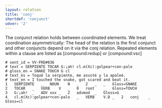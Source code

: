 ```yaml
---
layout: relation
title: 'conj'
shortdef: 'conjunct'
udver: '2'
---
```


The conjunct relation holds between coordinated elements. We treat coordination asymmetrically: The head of the relation is the first conjunct and other conjuncts depend on it via the conj relation. Repeated elements within a clause are listed as [compound:redup] or [compound:vsc]

~~~ conllu
# sent_id = VV-FRE#036
# text = SERPIENTE TOCAR G:¡ah! cl.m(Xc):golpear+con-palo
# gloss_en = SNAKE TOUCH G cl
# text_es = Toqué la serpiente, me asusté y la apaleé.
# text_en = I touched the snake, got scared and beat it.
1	SERPIENTE	_	NOUN	N	_	2	_	_	Gloss=SNAKE
2	TOCAR	_	VERB	V	_	0	root	_	Gloss=TOUCH
3	G:¡ah!	_	ADV	xxx	_	2	advmod	_	Gloss=G
4	cl.m(Xc):golpear+con-palo	_	VERB	V.D	_	2	conj	_	Gloss=cl
~~~
